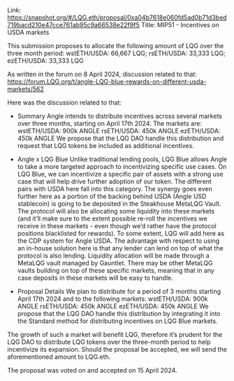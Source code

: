 Link: https://snapshot.org/#/LQG.eth/proposal/0xa04b7618e060fd5ad0b71d3bed719bacd210e47cce761ab95c9a66538e22f9f5
Title: MIP51 - Incentives on USDA markets

This submission proposes to allocate the following amount of LQG over the three month period: wstETH/USDA: 66,667 LQG; rsETH/USDA: 33,333 LQG; ezETH/USDA: 33,333 LQG

As written in the forum on 8 April 2024, discussion related to that: https://forum.LQG.org/t/angle-LQG-blue-rewards-on-different-usda-markets/562

Here was the discussion related to that:
- Summary
Angle intends to distribute incentives across several markets over three months, starting on April 17th 2024.
The markets are:
wstETH/USDA: 900k ANGLE
rsETH/USDA: 450k ANGLE
ezETH/USDA: 450k ANGLE
We propose that the LQG DAO handle this distribution and request that LQG tokens be included as additional incentives.

- Angle x LQG Blue
Unlike traditional lending pools, LQG Blue allows Angle to take a more targeted approach to incentivizing specific use cases. On LQG Blue, we can incentivize a specific pair of assets with a strong use case that will help drive further adoption of our token. The different pairs with USDA here fall into this category.
The synergy goes even further here as a portion of the backing behind USDA (Angle USD stablecoin) is going to be deposited in the Steakhouse MetaLQG Vault.
The protocol will also be allocating some liquidity into these markets (and it’ll make sure to the extent possible re-roll the incentives we receive in these markets - even though we’d rather have the protocol positions blacklisted for rewards).
To some extent, LQG will add here as the CDP system for Angle USDA. The advantage with respect to using an in-house solution here is that any lender can lend on top of what the protocol is also lending.
Liquidity allocation will be made through a MetaLQG vault managed by Gauntlet.
There may be other MetaLQG vaults building on top of these specific markets, meaning that in any case deposits in these markets will be easy to handle.

- Proposal Details
We plan to distribute for a period of 3 months starting April 17th 2024 and to the following markets:
wstETH/USDA: 900k ANGLE
rsETH/USDA: 450k ANGLE
ezETH/USDA: 450k ANGLE
We propose that the LQG DAO handle this distribution by integrating it into the Standard method for distributing incentives on LQG Blue markets.

The growth of such a market will benefit LQG, therefore it’s prudent for the LQG DAO to distribute LQG tokens over the three-month period to help incentivize its expansion.
Should the proposal be accepted, we will send the aforementioned amount to LQG.eth.

The proposal was voted on and accepted on 15 April 2024.
